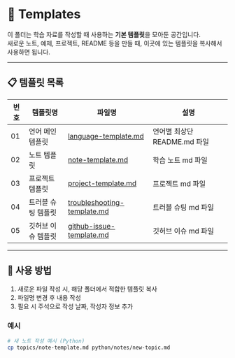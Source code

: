 # 📝 Templates

이 폴더는 학습 자료를 작성할 때 사용하는 **기본 템플릿**을 모아둔 공간입니다.  
새로운 노트, 예제, 프로젝트, README 등을 만들 때, 이곳에 있는 템플릿을 복사해서 사용하면 됩니다.

---

## 📋 템플릿 목록

| 번호 | 템플릿명 | 파일명 | 설명 |
|---|---|---|---|
| 01 | 언어 메인 템플릿 | [language-template.md](./topics/language-template.md) | 언어별 최상단 README.md 파일 | 
| 02 | 노트 템플릿 | [note-template.md](./topics/note-template.md) | 학습 노트 md 파일 |
| 03 | 프로젝트 템플릿 | [project-template.md](./projects/project-template.md) | 프로젝트 md 파일 |
| 04 | 트러블 슈팅 템플릿 | [troubleshooting-template.md](./troubleshooting/troubleshooting-template.md) | 트러블 슈팅  md 파일 |
| 05 | 깃허브 이슈 템플릿 | [github-issue-template.md](./github/github-issue-template.md) | 깃허브 이슈 md 파일 |


---

## 📑 사용 방법
1. 새로운 파일 작성 시, 해당 폴더에서 적합한 템플릿 복사
2. 파일명 변경 후 내용 작성
3. 필요 시 주석으로 작성 날짜, 작성자 정보 추가

### 예시
```bash
# 새 노트 작성 예시 (Python)
cp topics/note-template.md python/notes/new-topic.md


